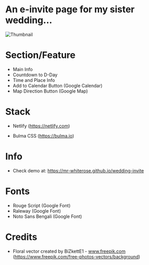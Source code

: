 # An e-invite page for my sister wedding... 

![Thumbnail](https://i.ibb.co/TPtSFby/thumbnail.jpg)


# Section/Feature
- Main Info
- Countdown to D-Day
- Time and Place Info
- Add to Calendar Button (Google Calendar)
- Map Direction Button (Google Map)

# Stack
- Netlify (https://netlify.com)

- Bulma CSS (https://bulma.io)

# Info
- Check demo at: https://mr-whiterose.github.io/wedding-invite

# Fonts
- Rouge Script (Google Font)
- Raleway (Google Font)
- Noto Sans Bengali (Google Font)

# Credits

- Floral vector created by BiZkettE1 - www.freepik.com (https://www.freepik.com/free-photos-vectors/background)
